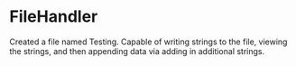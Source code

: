 # FileHandler
Created a file named Testing. Capable of writing strings to the file, viewing the strings, and then appending data via adding in additional strings. 
